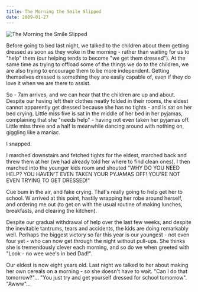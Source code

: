 ```yaml
---
title: The Morning the Smile Slipped
date: 2009-01-27
---
```


![The Morning the Smile Slipped](https://source.unsplash.com/gp8BLyaTaA0/1600x900)

Before going to bed last night, we talked to the children about them getting dressed as soon as they woke in the morning - rather than waiting for us to "help" them (our helping tends to become "we get them dressed"). At the same time as trying to offload some of the things we do to the children, we are also trying to encourage them to be more independent. Getting themselves dressed is something they are easily capable of, even if they do love it when we are there to assist.

So - 7am arrives, and we can hear that the children are up and about. Despite our having left their clothes neatly folded in their rooms, the eldest cannot apparently get dressed because she has no tights - and is sat on her bed crying. Little miss five is sat in the middle of her bed in her pyjamas, complaining that she "needs help" - having not even taken her pyjamas off. Little miss three and a half is meanwhile dancing around with nothing on, giggling like a maniac.

I snapped.

I marched downstairs and fetched tights for the eldest, marched back and threw them at her (we had already told her where to find clean ones). I then marched into the younger kids room and shouted "WHY DO YOU NEED HELP? YOU HAVEN'T EVEN TAKEN YOUR PYJAMAS OFF! YOU'RE NOT EVEN TRYING TO GET DRESSED!"

Cue bum in the air, and fake crying. That's really going to help get her to school. W arrived at this point, hastily wrapping her robe around herself, and ordering me out (to get on with the usual routine of making lunches, breakfasts, and clearing the kitchen).

Despite our gradual withdrawal of help over the last few weeks, and despite the inevitable tantrums, tears and accidents, the kids are doing remarkably well. Perhaps the biggest victory so far this year is our youngest - not even four yet - who can now get through the night without pull-ups. She thinks she is tremendously clever each morning, and so do we when greeted with "Look - no wee wee's in bed Dad!".

Our eldest is now eight years old. Last night we talked to her about making her own cereals on a morning - so she doesn't have to wait. "Can I do that tomorrow?"... "You just try and get yourself dressed for school tomorrow". "Awww"...